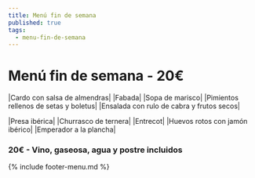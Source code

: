 ```yaml
---
title: Menú fin de semana
published: true
tags:
  - menu-fin-de-semana
---
```


# Menú fin de semana - 20€

|Cardo con salsa de almendras|
|Fabada|
|Sopa de marisco|
|Pimientos rellenos de setas y boletus|
|Ensalada con rulo de cabra y frutos secos|

|Presa ibérica|
|Churrasco de ternera|
|Entrecot|
|Huevos rotos con jamón ibérico|
|Emperador a la plancha|


### 20€ - Vino, gaseosa, agua y postre incluidos


{% include footer-menu.md %}
